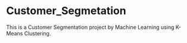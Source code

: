 # Customer_Segmetation
This is a Customer Segmentation project by Machine Learning using K-Means Clustering.
